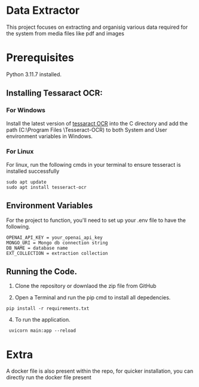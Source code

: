# Data Extractor
This project focuses on extracting and organisig various data required for the system from media files like pdf and images


# Prerequisites
Python 3.11.7 installed.


## Installing Tessaract OCR:
### For Windows
Install the latest version of [tessaract OCR](https://github.com/UB-Mannheim/tesseract/wiki) into the C directory and add the path (C:\Program Files \Tesseract-OCR) to both System and User environment variables in Windows. 

### For Linux
For linux, run the following cmds in your terminal to ensure tesseract is installed successfully
```
sudo apt update
sudo apt install tesseract-ocr
```

## Environment Variables
For the project to function, you'll need to set up your .env file to have the following.
```
OPENAI_API_KEY = your_openai_api_key
MONGO_URI = Mongo db connection string
DB_NAME = database name
EXT_COLLECTION = extraction collection
```

## Running the Code.
1. Clone the repository or downlaod the zip file from GitHub

2. Open a Terminal and run the pip cmd to install all depedencies.

```
pip install -r requirements.txt
```

4. To run the application.  
```
 uvicorn main:app --reload
```

# Extra
A docker file is also present within the repo, for quicker installation, you can directly run the docker file present